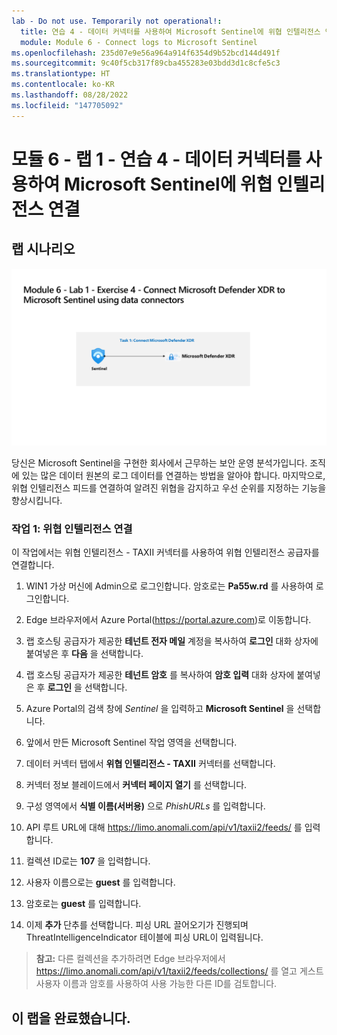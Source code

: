 ```yaml
---
lab - Do not use. Temporarily not operational!:
  title: 연습 4 - 데이터 커넥터를 사용하여 Microsoft Sentinel에 위협 인텔리전스 연결
  module: Module 6 - Connect logs to Microsoft Sentinel
ms.openlocfilehash: 235d07e9e56a964a914f6354d9b52bcd144d491f
ms.sourcegitcommit: 9c40f5cb317f89cba455283e03bdd3d1c8cfe5c3
ms.translationtype: HT
ms.contentlocale: ko-KR
ms.lasthandoff: 08/28/2022
ms.locfileid: "147705092"
---
```

# <a name="module-6---lab-1---exercise-4---connect-threat-intelligence-to-microsoft-sentinel-using-data-connectors"></a>모듈 6 - 랩 1 - 연습 4 - 데이터 커넥터를 사용하여 Microsoft Sentinel에 위협 인텔리전스 연결

## <a name="lab-scenario"></a>랩 시나리오

![랩 개요입니다.](../Media/SC-200-Lab_Diagrams_Mod6_L1_Ex4.png)

당신은 Microsoft Sentinel을 구현한 회사에서 근무하는 보안 운영 분석가입니다. 조직에 있는 많은 데이터 원본의 로그 데이터를 연결하는 방법을 알아야 합니다. 마지막으로, 위협 인텔리전스 피드를 연결하여 알려진 위협을 감지하고 우선 순위를 지정하는 기능을 향상시킵니다.

### <a name="task-1-connect-threat-intelligence"></a>작업 1: 위협 인텔리전스 연결

이 작업에서는 위협 인텔리전스 - TAXII 커넥터를 사용하여 위협 인텔리전스 공급자를 연결합니다.

1. WIN1 가상 머신에 Admin으로 로그인합니다. 암호로는 **Pa55w.rd** 를 사용하여 로그인합니다.  

1. Edge 브라우저에서 Azure Portal(<https://portal.azure.com>)로 이동합니다.

1. 랩 호스팅 공급자가 제공한 **테넌트 전자 메일** 계정을 복사하여 **로그인** 대화 상자에 붙여넣은 후 **다음** 을 선택합니다.

1. 랩 호스팅 공급자가 제공한 **테넌트 암호** 를 복사하여 **암호 입력** 대화 상자에 붙여넣은 후 **로그인** 을 선택합니다.

1. Azure Portal의 검색 창에 *Sentinel* 을 입력하고 **Microsoft Sentinel** 을 선택합니다.

1. 앞에서 만든 Microsoft Sentinel 작업 영역을 선택합니다.

1. 데이터 커넥터 탭에서 **위협 인텔리전스 - TAXII** 커넥터를 선택합니다.

1. 커넥터 정보 블레이드에서 **커넥터 페이지 열기** 를 선택합니다.

1. 구성 영역에서 **식별 이름(서버용)** 으로 *PhishURLs* 를 입력합니다.

1. API 루트 URL에 대해 <https://limo.anomali.com/api/v1/taxii2/feeds/> 를 입력합니다.

1. 컬렉션 ID로는 **107** 을 입력합니다.

1. 사용자 이름으로는 **guest** 를 입력합니다.

1. 암호로는 **guest** 를 입력합니다.

1. 이제 **추가** 단추를 선택합니다.  피싱 URL 끌어오기가 진행되며 ThreatIntelligenceIndicator 테이블에 피싱 URL이 입력됩니다.

>**참고:** 다른 컬렉션을 추가하려면 Edge 브라우저에서 <https://limo.anomali.com/api/v1/taxii2/feeds/collections/> 를 열고 게스트 사용자 이름과 암호를 사용하여 사용 가능한 다른 ID를 검토합니다.

## <a name="you-have-completed-the-lab"></a>이 랩을 완료했습니다.
